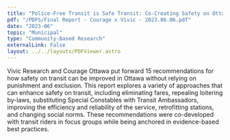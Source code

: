 ```yaml
---
title: "Police-Free Transit is Safe Transit: Co-Creating Safety on Ottawa’s Public Transit Through Community-Based Design, Planning, and Collaboration "
pdf: "/PDFS/Final Report - Courage x Vivic - 2023.06.06.pdf"
date: "2023-06"
topic: "Municipal"
type: "Community-Based Research"
externalLink: False
layout: ../../layouts/PDFViewer.astro
---
```


Vivic Research and Courage Ottawa put forward 15 recommendations for how safety on transit can be improved in Ottawa without relying on punishment and exclusion. This report explores a variety of approaches that can enhance safety on transit, including eliminating fares, repealing loitering by-laws, substituting Special Constables with Transit Ambassadors, improving the efficiency and reliability of the service, retrofitting stations, and changing social norms. These recommendations were co-developed with transit riders in focus groups while being anchored in evidence-based best practices.
